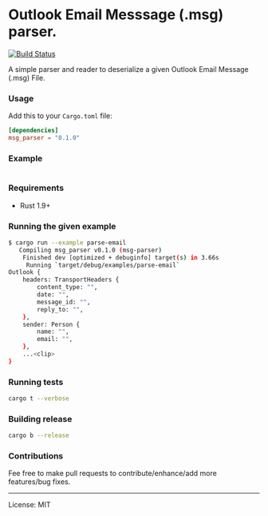 Outlook Email Messsage (.msg) parser.
=======================================
[![Build Status](https://travis-ci.com/marirs/msg-parser-rs.svg?branch=master)](https://travis-ci.com/marirs/msg-parser-rs)

A simple parser and reader to deserialize a given Outlook Email Message (.msg) File.  

### Usage
Add this to your `Cargo.toml` file:
```toml
[dependencies]
msg_parser = "0.1.0"
```

### Example

```rust

```

### Requirements
- Rust 1.9+

### Running the given example
```bash
$ cargo run --example parse-email
   Compiling msg_parser v0.1.0 (msg-parser)
    Finished dev [optimized + debuginfo] target(s) in 3.66s
     Running `target/debug/examples/parse-email`
Outlook {
    headers: TransportHeaders {
        content_type: "",
        date: "",
        message_id: "",
        reply_to: "",
    },
    sender: Person {
        name: "",
        email: "",
    },
    ...<clip>
}
```

### Running tests
```bash
cargo t --verbose
```

### Building release
```bash
cargo b --release
```

### Contributions

Fee free to make pull requests to contribute/enhance/add more features/bug fixes.

---
License: MIT